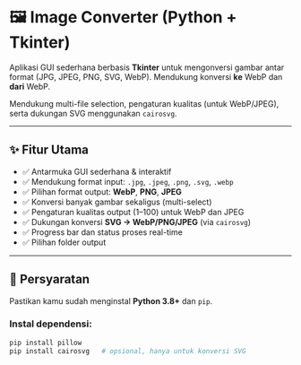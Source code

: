# 🖼️ Image Converter (Python + Tkinter)

Aplikasi GUI sederhana berbasis **Tkinter** untuk mengonversi gambar antar format (JPG, JPEG, PNG, SVG, WebP).
Mendukung konversi **ke** WebP dan **dari** WebP.

Mendukung multi-file selection, pengaturan kualitas (untuk WebP/JPEG), serta dukungan SVG menggunakan `cairosvg`.

---

## ✨ Fitur Utama
- ✅ Antarmuka GUI sederhana & interaktif
- ✅ Mendukung format input: `.jpg`, `.jpeg`, `.png`, `.svg`, `.webp`
- ✅ Pilihan format output: **WebP**, **PNG**, **JPEG**
- ✅ Konversi banyak gambar sekaligus (multi-select)
- ✅ Pengaturan kualitas output (1–100) untuk WebP dan JPEG
- ✅ Dukungan konversi **SVG → WebP/PNG/JPEG** (via `cairosvg`)
- ✅ Progress bar dan status proses real-time
- ✅ Pilihan folder output

---

## 🧩 Persyaratan

Pastikan kamu sudah menginstal **Python 3.8+** dan `pip`.

### Instal dependensi:
```bash
pip install pillow
pip install cairosvg   # opsional, hanya untuk konversi SVG
